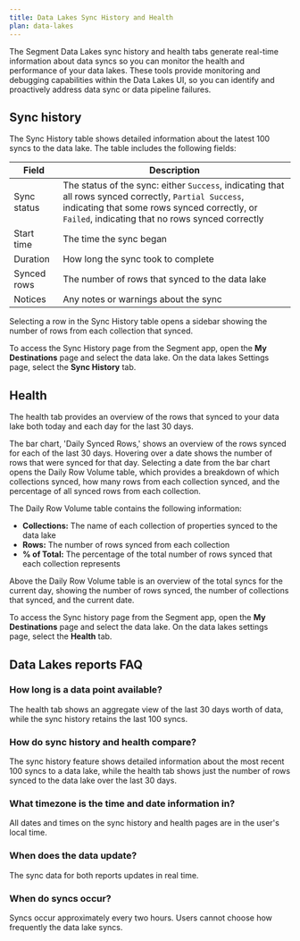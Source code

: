```yaml
---
title: Data Lakes Sync History and Health
plan: data-lakes
---
```


The Segment Data Lakes sync history and health tabs generate real-time information about data syncs so you can monitor the health and performance of your data lakes. These tools provide monitoring and debugging capabilities within the Data Lakes UI, so you can identify and proactively address data sync or data pipeline failures.

## Sync history
The Sync History table shows detailed information about the latest 100 syncs to the data lake. The table includes the following fields:

| Field       | Description                                                                                                                                                                                               |
| ----------- | --------------------------------------------------------------------------------------------------------------------------------------------------------------------------------------------------------- |
| Sync status | The status of the sync: either `Success`, indicating that all rows synced correctly, `Partial Success`, indicating that some rows synced correctly, or `Failed`, indicating that no rows synced correctly |
| Start time  | The time the sync began                                                                                                                                                                                   |
| Duration    | How long the sync took to complete                                                                                                                                                                        |
| Synced rows | The number of rows that synced to the data lake                                                                                                                                                           |
| Notices     | Any notes or warnings about the sync

Selecting a row in the Sync History table opens a sidebar showing the number of rows from each collection that synced.

To access the Sync History page from the Segment app, open the **My Destinations** page and select the data lake. On the data lakes Settings page, select the **Sync History** tab.

## Health
The health tab provides an overview of the rows that synced to your data lake both today and each day for the last 30 days.

The bar chart, 'Daily Synced Rows,' shows an overview of the rows synced for each of the last 30 days. Hovering over a date shows the number of rows that were synced for that day. Selecting a date from the bar chart opens the Daily Row Volume table, which provides a breakdown of which collections synced, how many rows from each collection synced, and the percentage of all synced rows from each collection.

The Daily Row Volume table contains the following information:
* **Collections:** The name of each collection of properties synced to the data lake
* **Rows:** The number of rows synced from each collection
* **% of Total:** The percentage of the total number of rows synced that each collection represents

Above the Daily Row Volume table is an overview of the total syncs for the current day, showing the number of rows synced, the number of collections that synced, and the current date.

To access the Sync history page from the Segment app, open the **My Destinations** page and select the data lake. On the data lakes settings page, select the **Health** tab.

## Data Lakes reports FAQ

### How long is a data point available?
The health tab shows an aggregate view of the last 30 days worth of data, while the sync history retains the last 100 syncs.

### How do sync history and health compare?
The sync history feature shows detailed information about the most recent 100 syncs to a data lake, while the health tab shows just the number of rows synced to the data lake over the last 30 days.

### What timezone is the time and date information in?
All dates and times on the sync history and health pages are in the user's local time.

### When does the data update?
The sync data for both reports updates in real time.

### When do syncs occur?
Syncs occur approximately every two hours. Users cannot choose how frequently the data lake syncs.
